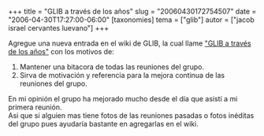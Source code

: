 +++
title = "GLIB a través de los años"
slug = "20060430172754507"
date = "2006-04-30T17:27:00-06:00"
[taxonomies]
tema = ["glib"]
autor = ["jacob israel cervantes luevano"]
+++

Agregue una nueva entrada en el wiki de GLIB, la cual llame ["GLIB a
través de los
años"](http://wiki.glib.org.mx/index.php/GLIB_a_trav%C3%A9s_de_los_a%C3%B1os)
con los motivos de:  

1.  Mantener una bitacora de todas las reuniones del grupo.
2.  Sirva de motivación y referencia para la mejora continua de las
    reuniones del grupo.

En mi opinión el grupo ha mejorado mucho desde el día que asistí a mi
primera reunión.  
Asi que si alguien mas tiene fotos de las reuniones pasadas o fotos
inéditas del grupo pues ayudaría bastante en agregarlas en el wiki.

